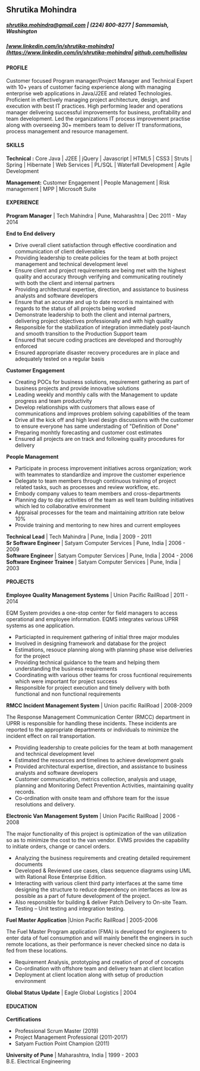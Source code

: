 ## Shrutika Mohindra

##### shrutika.mohindra@gmail.com | (224) 800-8277 | Sammamish, Washington
##### [www.linkedin.com/in/shrutika-mohindra](https://www.linkedin.com/in/shrutika-mohindra| [github.com/hollislau](https://github.com/hollislau)

#### PROFILE
Customer focused Program manager/Project Manager and Technical Expert with 10+ years of customer facing experience along with managing enterprise web applications in Java/J2EE and related Technologies. Proficient in effectively managing project architecture, design, and execution with best IT practices. High performing leader and operations manager delivering successful improvements for business, profitability and team development.
Led the organizations IT process improvement practise along with overseeing 30+ members team to deliver IT transformations, process management and resource management. 

#### SKILLS
__Technical :__ Core Java | J2EE | jQuery | Javascript | HTML5 | CSS3 | Struts | Spring | Hibernate | Web Services | PL/SQL | Waterfall Development | Agile Development

__Management:__ Customer Engagement | People Management | Risk management  | MPP | Microsoft Suite

#### EXPERIENCE
__Program Manager__ | Tech Mahindra | Pune, Maharashtra | Dec 2011 - May 2014

__End to End delivery__ 

* Drive overall client satisfaction through effective coordination and communication of client deliverables 
* Providing leadership to create policies for the team at both project management and technical development level 
* Ensure client and project requirements are being met with the highest quality and accuracy through verifying and communicating routinely with both the client and internal partners 
* Providing architectural expertise, direction, and assistance to business analysts and software developers
* Ensure that an accurate and up to date record is maintained with regards to the status of all projects being worked 
* Demonstrate leadership to both the client and internal partners, delivering project objectives professionally and with high quality 
* Responsible for the stabilization of integration immediately post-launch and smooth transition to the Production Support team 
* Ensured that secure coding practices are developed and thoroughly enforced 
* Ensured appropriate disaster recovery procedures are in place and adequately tested on a regular basis 

__Customer Engagement__

*	Creating POCs for business solutions, requirement gathering as part of business projects and provide innovative solutions 
*	Leading weekly and monthly calls with the Management to update progress and team productivity
*	Develop relationships with customers that allows ease of communications and improves problem solving capabilities of the team
*	Drive all the kick off and high level design discussions with the customer to ensure everyone has same understading of "Definition of Done"
*	Preparing monhtly forecasting and customer cost estimates 
*	Ensured all projects are on track and following quality procedures for delivery	

__People Management__ 

* Participate in process improvement initiatives across organization; work with teammates to standardize and improve the customer experience 
* Delegate to team members through continuous training of project related tasks, such as processes and review workflow, etc. 
* Embody company values to team members and cross-departments
* Planning day to day activities of the team as well team building initiatives which led to collaborative environment 
* Appraisal processes for the team and maintaining attrition rate below 10% 
* Provide training and mentoring to new hires and current employees 


__Technical Lead__ | Tech Mahindra | Pune, India | 2009 - 2011  
__Sr Software Engineer__ | Satyam Computer Services | Pune, India | 2006 - 2009  
__Software Engineer__ | Satyam Computer Services | Pune, India | 2004 - 2006  
__Software Engineer Trainee__ | Satyam Computer Services | Pune, India | 2003  


#### PROJECTS
__Employee Quality Management Systems__ | Union Pacific RailRoad | 2011 - 2014

EQM System provides a one-stop center for field managers to access operational and employee information. EQMS integrates various    UPRR systems as one application. 

* Particiapted in requirement gathering of initial three major modules
* Involved in designing framework and database for the project 
* Estimations, resouce planning along with planning phase wise deliveries for the project
* Providing technical guidance to the team and helping them understanding the business requirements
* Coordinating with various other teams for cross fucntional requirements which were important for project success
* Responsible for project execution and timely delivery with both functional and non functional requirements 

__RMCC Incident Management System__ | Union pacific RailRoad | 2008-2009

The Response Management Communication Center (RMCC) department in UPRR is responsible for handling these incidents. These incidents are reported to the appropriate departments or individuals to minimize the incident effect on rail transportation.

* Providing leadership to create policies for the team at both management and technical development level 
* Estimated the resources and timelines to achieve development goals
* Provided architectural expertise, direction, and assistance to business analysts and software developers
* Customer communication, metrics collection, analysis and usage, planning and Monitoring Defect Prevention Activities, maintaining quality records.
* Co-ordination with onsite team and offshore team for the issue resolutions and delivery.

__Electronic Van Management System__ | Union Pacific RailRoad | 2006 - 2008

The major functionality of this project is optimization of the van utilization so as to minimize the cost to the van vendor. EVMS provides the capability to initiate orders, change or cancel orders.

* Analyzing the business requirements and creating detailed requirement documents
* Developed & Reviewed use cases, class sequence diagrams using UML with Rational Rose Enterprise Edition.
* Interacting with various client third party interfaces at the same time designing the structure to reduce dependency on interfaces as low as possible as a part of future development of the project.
* Also responsible for building & deliver Patch Delivery to On-site Team.
* Testing – Unit testing and integration testing.

__Fuel Master Application__ |Union Pacific RailRoad | 2005-2006

The Fuel Master Program application (FMA) is developed for engineers to enter data of fuel consumption and will mainly benefit the engineers in such remote locations, as their performance is never checked since no data is fed from these locations.

* Requirement Analysis, prototyping and creation of proof of concepts
*	Co-ordination with offshore team and delivery team at client location
*	Deployment at client location along with setup of production environment

__Global Status Update__ | Eagle Global Logistics | 2004

#### EDUCATION
__Certifications__ 
* Professional Scrum Master (2019)
* Project Management Professional (2011-2017)
* Satyam Fuction Point Champion (2011)

__University of Pune__ | Maharashtra, India | 1999 - 2003  
B.E. Electrical Engineering 

